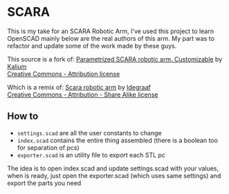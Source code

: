 # SCARA

This is my take for an SCARA Robotic Arm, I've used this project to learn OpenSCAD mainly below are the real authors of this arm.
My part was to refactor and update some of the work made by these guys.

This source is a fork of:
[Parametrized SCARA robotic arm. Customizable](http://www.thingiverse.com/thing:3207936) by [Kalium](https://www.thingiverse.com/Kalium/about)  
[Creative Commons - Attribution license](http://creativecommons.org/licenses/by/3.0/)

Which is a remix of:
[Scara robotic arm](http://www.thingiverse.com/thing:1241491) by [Idegraaf](https://www.thingiverse.com/Idegraaf/about)  
[Creative Commons - Attribution - Share Alike license](http://creativecommons.org/licenses/by-sa/3.0/)

## How to
* `settings.scad` are all the user constants to change
* `index.scad` contains the entire thing assembled (there is a boolean too for separation of pcs)
* `exporter.scad` is an utility file to export each STL pc

The idea is to open index.scad and update settings.scad with your values, when is ready, just open the exporter.scad (which uses same settings) and export the parts you need
